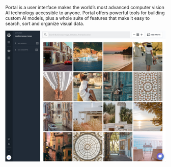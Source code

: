Portal is a user interface makes the world’s most advanced computer vision AI technology accessible to anyone. Portal offers powerful tools for building custom AI models, plus a whole suite of features that make it easy to search, sort and organize visual data.

![image](/images/portal_med_tones.jpg)
